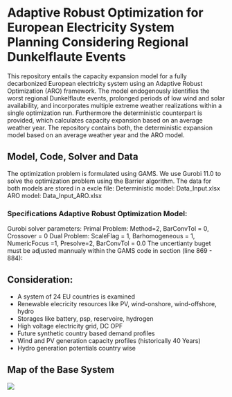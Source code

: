 # Adaptive Robust Optimization for European Electricity System Planning Considering Regional Dunkelflaute Events 

This repository entails the capacity expansion model for a fully decarbonized European electricity system using an Adaptive Robust Optimization (ARO) framework. The model endogenously identifies the worst regional Dunkelflaute events, prolonged periods of low wind and solar availability, and incorporates multiple extreme weather realizations within a single optimization run. Furthermore the deterministic counterpart is provided, which calculates capacity expansion based on an average weather year.
The repository contains both, the deterministic expansion model based on an average weather year and the ARO model. 

## Model, Code, Solver and Data
The optimization problem is formulated using GAMS. We use Gurobi 11.0 to solve the optimization problem using the Barrier algorithm. 
The data for both models are stored in a excle file:
Deterministic model: Data_Input.xlsx
ARO model: Data_Input_ARO.xlsx

### Specifications Adaptive Robust Optimization Model:
Gurobi solver parameters:
Primal Problem: Method=2, BarConvTol =  0, Crossover = 0
Dual Problem: ScaleFlag = 1, Barhomogeneous = 1, NumericFocus =1, Presolve=2, BarConvTol =  0.0
The uncertianty buget must be adjusted mannualy within the GAMS code in section (line 869 - 884):

## Consideration: 
- A system of 24 EU countries is examined
- Renewable elecricity resources like PV, wind-onshore, wind-offshore, hydro 
- Storages like battery, psp, reservoire, hydrogen
- High voltage electricity grid, DC OPF
- Future synthetic country based demand profiles
- Wind and PV generation capacity profiles (historically 40 Years)
- Hydro generation potentials country wise

## Map of the Base System  
![](https://github.com/bernemax/ARO_EU/blob/main/Pictures%20and%20Maps/Benchmark%20System.png)

